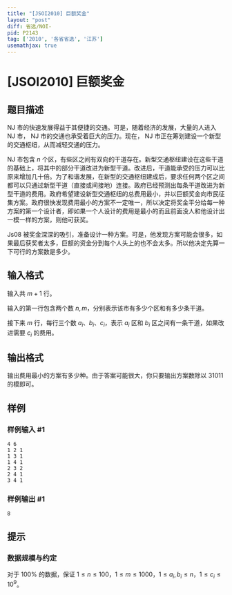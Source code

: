 ```yaml
---
title: "[JSOI2010] 巨额奖金"
layout: "post"
diff: 省选/NOI-
pid: P2143
tag: ['2010', '各省省选', '江苏']
usemathjax: true
---
```


# [JSOI2010] 巨额奖金
## 题目描述

 NJ 市的快速发展得益于其便捷的交通。可是，随着经济的发展，大量的人进入 NJ 市， NJ 市的交通也承受着巨大的压力。现在， NJ 市正在筹划建设一个新型的交通枢纽，从而减轻交通的压力。

 NJ 市包含 $n$ 个区，有些区之间有双向的干道存在。新型交通枢纽建设在这些干道的基础上，将其中的部分干道改进为新型干道。改进后，干道能承受的压力可以比原来增加几十倍。为了和谐发展，在新型的交通枢纽建成后，要求任何两个区之间都可以只通过新型干道（直接或间接地）连接。政府已经预测出每条干道改进为新型干道的费用。政府希望建设新型交通枢纽的总费用最小，并以巨额奖金向市民征集方案。政府很快发现费用最小的方案不一定唯一，所以决定将奖金平分给每一种方案的第一个设计者，即如果一个人设计的费用是最小的而且前面没人和他设计出一模一样的方案，则他可获奖。

 Js08 被奖金深深的吸引，准备设计一种方案。可是，他发现方案可能会很多，如果最后获奖者太多，巨额的资金分到每个人头上的也不会太多。所以他决定先算一下可行的方案数是多少。

## 输入格式

输入共 $m + 1$ 行。

输入的第一行包含两个数 $n, m$，分别表示该市有多少个区和有多少条干道。

接下来 $m$ 行，每行三个数 $a_i$、$b_i$、$c_i$，表示 $a_i$ 区和 $b_i$ 区之间有一条干道，如果改进需要 $c_i$ 的费用。
## 输出格式

输出费用最小的方案有多少种。由于答案可能很大，你只要输出方案数除以 $31011$ 的模即可。
## 样例

### 样例输入 #1
```
4 6
1 2 1
1 3 1
1 4 1
2 3 2
2 4 1
3 4 1

```
### 样例输出 #1
```
8
```
## 提示

### 数据规模与约定

对于 $100\%$ 的数据，保证 $1 \leq n \leq 100$，$1 \leq m \leq 1000$，$1 \leq a _ i, b _ i \leq n$，$1 \leq c _ i \leq 10 ^ 9$。
